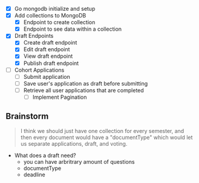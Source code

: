 - [x] Go mongodb initialize and setup
- [x] Add collections to MongoDB
  - [x] Endpoint to create collection
  - [x] Endpoint to see data within a collection
- [x] Draft Endpoints
  - [x] Create draft endpoint
  - [x] Edit draft endpoint
  - [x] View draft endpoint
  - [x] Publish draft endpoint
- [ ] Cohort Applications 
  - [ ] Submit application
  - [ ] Save user's application as draft before submitting
  - [ ] Retrieve all user applications that are completed
    - [ ] Implement Pagination

## Brainstorm
> I think we should just have one collection for every semester, and then every document would have a "documentType" which would let us separate applications, draft, and voting.
- What does a draft need?
  - you can have arbritrary amount of questions
  - documentType 
  - deadline